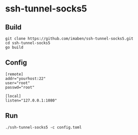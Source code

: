 # ssh-tunnel-socks5

## Build

```
git clone https://github.com/imaben/ssh-tunnel-socks5.git
cd ssh-tunnel-socks5
go build
```

## Config

```
[remote]
addr="yourhost:22"
user="root"
passwd="root"

[local]
listen="127.0.0.1:1080"
```

## Run

```
./ssh-tunnel-socks5 -c config.toml
```
